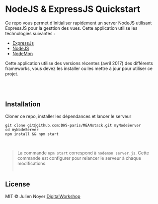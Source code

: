 # NodeJS & ExpressJS Quickstart

Ce repo vous permet d'initialiser rapidement un server NodeJS utilisant ExpressJS pour la gesttion des vues. Cette application utilise les téchnologies suivantes :
- [ExpressJs](http://expressjs.com/fr/)
- [NodeJS](https://nodejs.org/en/)
- [NodeMon](https://nodemon.io/)

Cette application utilise des versions récentes (avril 2017) des différents frameworks, vous devez les installer ou les mettre à jour pour utiliser ce projet.

<br /><br />

## Installation

Cloner ce repo, installer les dépendances et lancer le serveur
```
git clone git@github.com:DWS-paris/MEANstack.git myNodeServer
cd myNodeServer
npm install && npm start
```
<br/>

> La commande `npm start` correspond à `nodemon server.js`. Cette commande est configurer pour relancer le serveur à chaque modifications.
<br/><br/>


## License

MIT © Julien Noyer [DigitalWorkshop](http://www.digitalworkshop.fr)
